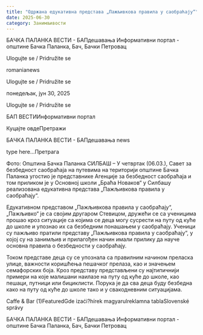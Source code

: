 ```yaml
---
title: "Одржана едукативна представа „Пажљивкова правила у саобраћају“"
date: 2025-06-30
category: Занимљивости
---
```


БАЧКА ПАЛАНКА ВЕСТИ - БАПдешавања Информативни портал - општине Бачка Паланка, Бач, Бачки Петровац

Ulogujte se / Pridružite se

romanianews

Ulogujte se / Pridružite se

понедељак, јун 30, 2025

Ulogujte se / Pridružite se

БАП ВЕСТИИнформативни портал

Куцајте овдеПретражи

БАЧКА ПАЛАНКА ВЕСТИ - БАПдешавања news

type here...Претрага

Фото: Општина Бачка Паланка
            СИЛБАШ – У четвртак (06.03.), Савет за безбедност саобраћаја на путевима на територији општине Бачка Паланка угостио је представнике Агенције за безбедност саобраћаја и том приликом је у Основној школи „Браћа Новаков“ у Силбашу реализована едукативна представа „Пажљивкова правила у саобраћају“.

Едукативном представом „Пажљивкова правила у саобраћају“, „Пажљивко“ је са својим другаром Стевицом, дружећи се са ученицима прошао кроз ситуације са којима се деца могу сусрести на путу од куће до школе и упознао их са безбедним понашањем у саобраћају.
Ученици су пажљиво пратили представу „Пажљивкова правила у саобраћају“, у којој су на занимљив и прилагођен начин имали прилику да науче основна правила о безбедности у саобраћају.


Током представе деца су се упознала са правилним начином преласка улице, важности коришћења пешачког прелаза, као и значењем семафорских боја. Кроз представу представљени су најтипичнији примери на које малишани наилазе на путу од куће до школе, као пешаци, путници или бициклисти. Порука је да сва деца буду безбедна како на путу од куће до школе тако и у свакодневним ситуацијама.

Caffe & Bar (1)FeaturedGde izaći?hírek magyarulreklamna tablaSlovenské správy

БАЧКА ПАЛАНКА ВЕСТИ - БАПдешавања Информативни портал - општине Бачка Паланка, Бач, Бачки Петровац
